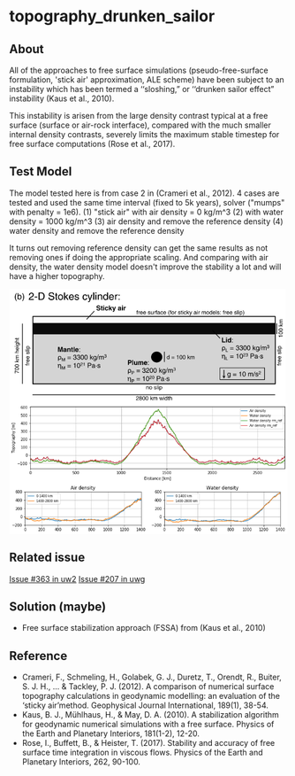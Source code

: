 # topography_drunken_sailor
About
----
All of the approaches to free surface simulations (pseudo-free-surface formulation, 'stick air' approximation, ALE scheme) have been subject to an instability which has been termed a ‘‘sloshing,” or ‘‘drunken sailor effect” instability (Kaus et al., 2010).

This instability is arisen from the large density contrast typical at a free surface (surface or air-rock interface), compared with the much smaller internal density contrasts, severely limits the maximum stable timestep for free surface computations (Rose et al., 2017). 

Test Model
-----
The model tested here is from case 2 in (Crameri  et al., 2012). 4 cases are tested and used the same time interval (fixed to 5k years), solver ("mumps" with penalty = 1e6).
(1) "stick air" with air density = 0 kg/m^3 
(2) with water density = 1000 kg/m^3
(3) air density and remove the reference density 
(4) water density and remove the reference density

It turns out removing reference density can get the same results as not removing ones if doing the appropriate scaling. And comparing with air density, the water density model doesn't improve the stability a lot and will have a higher topography.

<img src="./pic/model_setup.png" width = "500"  align=center />
<img src="./pic/Topography at 4 Ma.png" width = "600"  align=center />
<img src="./pic/Symmetry of the topography at 4 Ma.png" width = "800"  align=center />

Related issue
----
[Issue #363 in uw2](https://github.com/underworldcode/underworld2/issues/363)
[Issue #207 in uwg](https://github.com/underworldcode/UWGeodynamics/issues/207)

Solution (maybe)
----
- Free surface stabilization approach (FSSA) from (Kaus et al., 2010)

Reference
-----
- Crameri, F., Schmeling, H., Golabek, G. J., Duretz, T., Orendt, R., Buiter, S. J. H., ... & Tackley, P. J. (2012). A comparison of numerical surface topography calculations in geodynamic modelling: an evaluation of the ‘sticky air’method. Geophysical Journal International, 189(1), 38-54.
- Kaus, B. J., Mühlhaus, H., & May, D. A. (2010). A stabilization algorithm for geodynamic numerical simulations with a free surface. Physics of the Earth and Planetary Interiors, 181(1-2), 12-20.
- Rose, I., Buffett, B., & Heister, T. (2017). Stability and accuracy of free surface time integration in viscous flows. Physics of the Earth and Planetary Interiors, 262, 90-100.